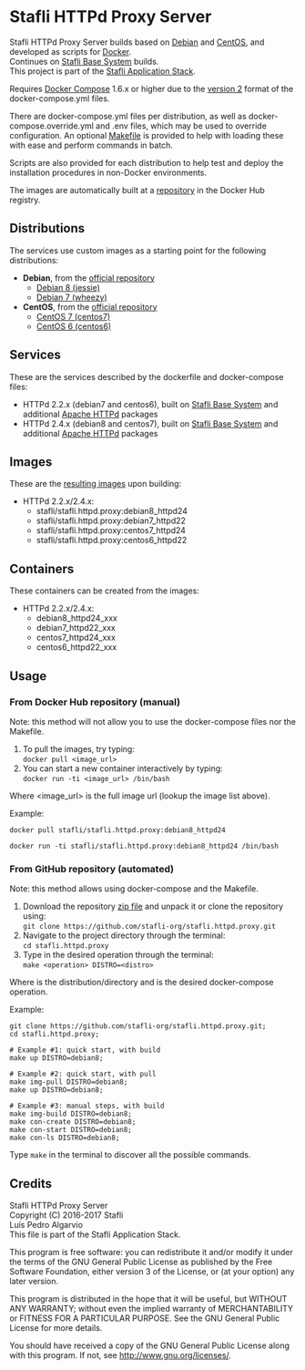# Stafli HTTPd Proxy Server
Stafli HTTPd Proxy Server builds based on [Debian](https://www.debian.org) and [CentOS](https://www.centos.org), and developed as scripts for [Docker](https://www.docker.com).  
Continues on [Stafli Base System](https://github.com/stafli-org/stafli.base.system) builds.  
This project is part of the [Stafli Application Stack](https://github.com/stafli-org).

Requires [Docker Compose](https://docs.docker.com/compose) 1.6.x or higher due to the [version 2](https://docs.docker.com/compose/compose-file/#versioning) format of the docker-compose.yml files.

There are docker-compose.yml files per distribution, as well as docker-compose.override.yml and .env files, which may be used to override configuration.
An optional [Makefile](../../tree/master/Makefile) is provided to help with loading these with ease and perform commands in batch.

Scripts are also provided for each distribution to help test and deploy the installation procedures in non-Docker environments.

The images are automatically built at a [repository](https://hub.docker.com/r/stafli/stafli.httpd.proxy) in the Docker Hub registry.

## Distributions
The services use custom images as a starting point for the following distributions:
- __Debian__, from the [official repository](https://hub.docker.com/_/debian)
  - [Debian 8 (jessie)](../../tree/master/debian8)
  - [Debian 7 (wheezy)](../../tree/master/debian7)
- __CentOS__, from the [official repository](https://hub.docker.com/_/centos)
  - [CentOS 7 (centos7)](../../tree/master/centos7)
  - [CentOS 6 (centos6)](../../tree/master/centos6)

## Services
These are the services described by the dockerfile and docker-compose files:
- HTTPd 2.2.x (debian7 and centos6), built on [Stafli Base System](https://github.com/stafli-org/stafli.base.system) and additional [Apache HTTPd](https://httpd.apache.org) packages
- HTTPd 2.4.x (debian8 and centos7), built on [Stafli Base System](https://github.com/stafli-org/stafli.base.system) and additional [Apache HTTPd](https://httpd.apache.org) packages

## Images
These are the [resulting images](https://hub.docker.com/r/stafli/stafli.httpd.proxy/tags) upon building:
- HTTPd 2.2.x/2.4.x:
  - stafli/stafli.httpd.proxy:debian8_httpd24
  - stafli/stafli.httpd.proxy:debian7_httpd22
  - stafli/stafli.httpd.proxy:centos7_httpd24
  - stafli/stafli.httpd.proxy:centos6_httpd22

## Containers
These containers can be created from the images:
- HTTPd 2.2.x/2.4.x:
  - debian8_httpd24_xxx
  - debian7_httpd22_xxx
  - centos7_httpd24_xxx
  - centos6_httpd22_xxx

## Usage

### From Docker Hub repository (manual)

Note: this method will not allow you to use the docker-compose files nor the Makefile.

1. To pull the images, try typing:  
`docker pull <image_url>`
2. You can start a new container interactively by typing:  
`docker run -ti <image_url> /bin/bash`

Where <image_url> is the full image url (lookup the image list above).

Example:
```
docker pull stafli/stafli.httpd.proxy:debian8_httpd24

docker run -ti stafli/stafli.httpd.proxy:debian8_httpd24 /bin/bash
```

### From GitHub repository (automated)

Note: this method allows using docker-compose and the Makefile.

1. Download the repository [zip file](https://github.com/stafli-org/stafli.httpd.proxy/archive/master.zip) and unpack it or clone the repository using:  
`git clone https://github.com/stafli-org/stafli.httpd.proxy.git`
2. Navigate to the project directory through the terminal:  
`cd stafli.httpd.proxy`
3. Type in the desired operation through the terminal:  
`make <operation> DISTRO=<distro>`

Where <distro> is the distribution/directory and <operation> is the desired docker-compose operation.

Example:
```
git clone https://github.com/stafli-org/stafli.httpd.proxy.git;
cd stafli.httpd.proxy;

# Example #1: quick start, with build
make up DISTRO=debian8;

# Example #2: quick start, with pull
make img-pull DISTRO=debian8;
make up DISTRO=debian8;

# Example #3: manual steps, with build
make img-build DISTRO=debian8;
make con-create DISTRO=debian8;
make con-start DISTRO=debian8;
make con-ls DISTRO=debian8;
```

Type `make` in the terminal to discover all the possible commands.

## Credits
Stafli HTTPd Proxy Server  
Copyright (C) 2016-2017 Stafli  
Luís Pedro Algarvio  
This file is part of the Stafli Application Stack.

This program is free software: you can redistribute it and/or modify
it under the terms of the GNU General Public License as published by
the Free Software Foundation, either version 3 of the License, or
(at your option) any later version.

This program is distributed in the hope that it will be useful,
but WITHOUT ANY WARRANTY; without even the implied warranty of
MERCHANTABILITY or FITNESS FOR A PARTICULAR PURPOSE.  See the
GNU General Public License for more details.

You should have received a copy of the GNU General Public License
along with this program.  If not, see <http://www.gnu.org/licenses/>.
